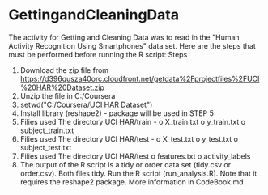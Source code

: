 # GettingandCleaningData

The activity for Getting and Cleaning Data was to read in the "Human Activity Recognition Using Smartphones" data set.
Here are the steps that must be performed before running the R script:
Steps
1.	Download the zip file from https://d396qusza40orc.cloudfront.net/getdata%2Fprojectfiles%2FUCI%20HAR%20Dataset.zip
2.	Unzip the file in C:/Coursera
3.	setwd("C:/Coursera/UCI HAR Dataset")
4.	Install library (reshape2) - package will be used in STEP 5
5.	Filies used The directory UCI HAR/train -
o	X_train.txt
o	y_train.txt
o	subject_train.txt
6.	Filies used The directory UCI HAR/test -
o	X_test.txt
o	y_test.txt
o	subject_test.txt
7.	Filies used The directory UCI HAR/test
o	features.txt
o	activity_labels
8.	The output of the R script is a tidy or order data set (tidy.csv or order.csv). Both files tidy.
Run the R script (run_analysis.R). Note that it requires the reshape2 package.
More information in CodeBook.md
